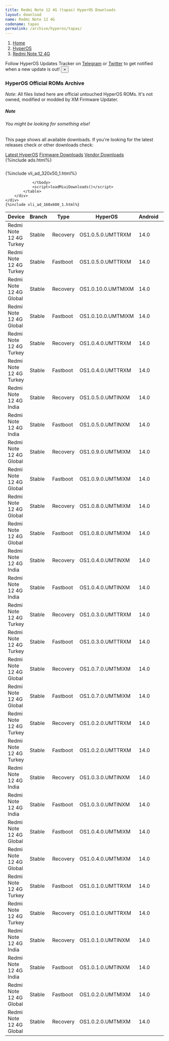 ```yaml
---
title: Redmi Note 12 4G (tapas) HyperOS Downloads
layout: download
name: Redmi Note 12 4G
codename: tapas
permalink: /archive/hyperos/tapas/
---
```

<nav aria-label="breadcrumb">
    <ol class="breadcrumb">
        <li class="breadcrumb-item"><a href="/">Home</a></li>
        <li class="breadcrumb-item"><a href="/hyperos/">HyperOS</a></li>
        <li class="breadcrumb-item active" aria-current="page"><a href="/hyperos/tapas/">Redmi Note 12 4G</a></li>
    </ol>
</nav>
<div class="alert alert-primary alert-dismissible fade show" role="alert">
    Follow HyperOS Updates Tracker on <a href="https://t.me/MIUIUpdatesTracker" class="alert-link">Telegram</a>
     or <a href="https://twitter.com/MiFwUpdater" class="alert-link">Twitter</a> to get notified when a new update is out!
    <button type="button" class="close" data-dismiss="alert" aria-label="Close">
        <span aria-hidden="true">&times;</span>
    </button>
</div>

### HyperOS Official ROMs Archive
*Note*: All files listed here are official untouched HyperOS ROMs. It's not owned, modified or modded by XM Firmware Updater.
<div class="card">
  <div class="card-body">
    <h5 class="card-title">Note</h5>
    <h6 class="card-subtitle mb-2 text-muted">You might be looking for something else!</h6>
    <p class="card-text">This page shows all available downloads.
     If you're looking for the latest releases check or other downloads check:</p>
    <a href="/hyperos/tapas/" class="card-link">Latest HyperOS</a>
    <a href="/firmware/tapas/" class="card-link">Firmware Downloads</a>
    <a href="/vendor/tapas/" class="card-link">Vendor Downloads</a>
  </div>
</div>
{%include ads.html%}
<div class="row justify-content-center">
    <div class="col-10">
        <div class="table-responsive-md" style="margin-top: 25px;">
            {%include vli_ad_320x50_1.html%}
            <table id="miui" class="display dt-responsive nowrap compact table table-striped table-hover table-sm">
                <thead class="thead-dark">
                    <tr>
                        <th data-ref="device">Device</th>
                        <th data-ref="branch">Branch</th>
                        <th data-ref="type">Type</th>
                        <th data-ref="miui">HyperOS</th>
                        <th data-ref="android">Android</th>
                        <th data-ref="size">Size</th>
                        <th data-ref="size">Date</th>
                        <th data-ref="link">Link</th>
                    </tr>
                </thead>
                <tbody>
                <tr><td>Redmi Note 12 4G Turkey</td><td>Stable</td><td>Recovery</td><td>OS1.0.5.0.UMTTRXM</td><td>14.0</td><td>4.3 GB</td><td>2024-10-14</td><td><a href="/hyperos/tapas/stable/OS1.0.5.0.UMTTRXM/">Download</a></td></tr>
<tr><td>Redmi Note 12 4G Turkey</td><td>Stable</td><td>Fastboot</td><td>OS1.0.5.0.UMTTRXM</td><td>14.0</td><td>6.2 GB</td><td>2024-09-30</td><td><a href="/hyperos/tapas/stable/OS1.0.5.0.UMTTRXM/">Download</a></td></tr>
<tr><td>Redmi Note 12 4G Global</td><td>Stable</td><td>Recovery</td><td>OS1.0.10.0.UMTMIXM</td><td>14.0</td><td>4.4 GB</td><td>2024-09-25</td><td><a href="/hyperos/tapas/stable/OS1.0.10.0.UMTMIXM/">Download</a></td></tr>
<tr><td>Redmi Note 12 4G Global</td><td>Stable</td><td>Fastboot</td><td>OS1.0.10.0.UMTMIXM</td><td>14.0</td><td>7.3 GB</td><td>2024-09-11</td><td><a href="/hyperos/tapas/stable/OS1.0.10.0.UMTMIXM/">Download</a></td></tr>
<tr><td>Redmi Note 12 4G Turkey</td><td>Stable</td><td>Recovery</td><td>OS1.0.4.0.UMTTRXM</td><td>14.0</td><td>4.3 GB</td><td>2024-08-09</td><td><a href="/hyperos/tapas/stable/OS1.0.4.0.UMTTRXM/">Download</a></td></tr>
<tr><td>Redmi Note 12 4G Turkey</td><td>Stable</td><td>Fastboot</td><td>OS1.0.4.0.UMTTRXM</td><td>14.0</td><td>6.3 GB</td><td>2024-07-30</td><td><a href="/hyperos/tapas/stable/OS1.0.4.0.UMTTRXM/">Download</a></td></tr>
<tr><td>Redmi Note 12 4G India</td><td>Stable</td><td>Recovery</td><td>OS1.0.5.0.UMTINXM</td><td>14.0</td><td>4.3 GB</td><td>2024-08-07</td><td><a href="/hyperos/tapas/stable/OS1.0.5.0.UMTINXM/">Download</a></td></tr>
<tr><td>Redmi Note 12 4G India</td><td>Stable</td><td>Fastboot</td><td>OS1.0.5.0.UMTINXM</td><td>14.0</td><td>5.9 GB</td><td>2024-07-30</td><td><a href="/hyperos/tapas/stable/OS1.0.5.0.UMTINXM/">Download</a></td></tr>
<tr><td>Redmi Note 12 4G Global</td><td>Stable</td><td>Recovery</td><td>OS1.0.9.0.UMTMIXM</td><td>14.0</td><td>4.4 GB</td><td>2024-07-17</td><td><a href="/hyperos/tapas/stable/OS1.0.9.0.UMTMIXM/">Download</a></td></tr>
<tr><td>Redmi Note 12 4G Global</td><td>Stable</td><td>Fastboot</td><td>OS1.0.9.0.UMTMIXM</td><td>14.0</td><td>7.4 GB</td><td>2024-07-11</td><td><a href="/hyperos/tapas/stable/OS1.0.9.0.UMTMIXM/">Download</a></td></tr>
<tr><td>Redmi Note 12 4G Global</td><td>Stable</td><td>Recovery</td><td>OS1.0.8.0.UMTMIXM</td><td>14.0</td><td>4.4 GB</td><td>2024-06-11</td><td><a href="/hyperos/tapas/stable/OS1.0.8.0.UMTMIXM/">Download</a></td></tr>
<tr><td>Redmi Note 12 4G Global</td><td>Stable</td><td>Fastboot</td><td>OS1.0.8.0.UMTMIXM</td><td>14.0</td><td>7.4 GB</td><td>2024-05-27</td><td><a href="/hyperos/tapas/stable/OS1.0.8.0.UMTMIXM/">Download</a></td></tr>
<tr><td>Redmi Note 12 4G India</td><td>Stable</td><td>Recovery</td><td>OS1.0.4.0.UMTINXM</td><td>14.0</td><td>4.3 GB</td><td>2024-05-09</td><td><a href="/hyperos/tapas/stable/OS1.0.4.0.UMTINXM/">Download</a></td></tr>
<tr><td>Redmi Note 12 4G India</td><td>Stable</td><td>Fastboot</td><td>OS1.0.4.0.UMTINXM</td><td>14.0</td><td>5.8 GB</td><td>2024-04-28</td><td><a href="/hyperos/tapas/stable/OS1.0.4.0.UMTINXM/">Download</a></td></tr>
<tr><td>Redmi Note 12 4G Turkey</td><td>Stable</td><td>Recovery</td><td>OS1.0.3.0.UMTTRXM</td><td>14.0</td><td>4.4 GB</td><td>2024-05-07</td><td><a href="/hyperos/tapas/stable/OS1.0.3.0.UMTTRXM/">Download</a></td></tr>
<tr><td>Redmi Note 12 4G Turkey</td><td>Stable</td><td>Fastboot</td><td>OS1.0.3.0.UMTTRXM</td><td>14.0</td><td>6.2 GB</td><td>2024-04-23</td><td><a href="/hyperos/tapas/stable/OS1.0.3.0.UMTTRXM/">Download</a></td></tr>
<tr><td>Redmi Note 12 4G Global</td><td>Stable</td><td>Recovery</td><td>OS1.0.7.0.UMTMIXM</td><td>14.0</td><td>4.4 GB</td><td>2024-04-19</td><td><a href="/hyperos/tapas/stable/OS1.0.7.0.UMTMIXM/">Download</a></td></tr>
<tr><td>Redmi Note 12 4G Global</td><td>Stable</td><td>Fastboot</td><td>OS1.0.7.0.UMTMIXM</td><td>14.0</td><td>7.2 GB</td><td>2024-04-16</td><td><a href="/hyperos/tapas/stable/OS1.0.7.0.UMTMIXM/">Download</a></td></tr>
<tr><td>Redmi Note 12 4G Turkey</td><td>Stable</td><td>Recovery</td><td>OS1.0.2.0.UMTTRXM</td><td>14.0</td><td>4.4 GB</td><td>2024-03-21</td><td><a href="/hyperos/tapas/stable/OS1.0.2.0.UMTTRXM/">Download</a></td></tr>
<tr><td>Redmi Note 12 4G Turkey</td><td>Stable</td><td>Fastboot</td><td>OS1.0.2.0.UMTTRXM</td><td>14.0</td><td>6.1 GB</td><td>2024-03-10</td><td><a href="/hyperos/tapas/stable/OS1.0.2.0.UMTTRXM/">Download</a></td></tr>
<tr><td>Redmi Note 12 4G India</td><td>Stable</td><td>Recovery</td><td>OS1.0.3.0.UMTINXM</td><td>14.0</td><td>4.3 GB</td><td>2024-03-06</td><td><a href="/hyperos/tapas/stable/OS1.0.3.0.UMTINXM/">Download</a></td></tr>
<tr><td>Redmi Note 12 4G India</td><td>Stable</td><td>Fastboot</td><td>OS1.0.3.0.UMTINXM</td><td>14.0</td><td>5.8 GB</td><td>2024-02-28</td><td><a href="/hyperos/tapas/stable/OS1.0.3.0.UMTINXM/">Download</a></td></tr>
<tr><td>Redmi Note 12 4G Global</td><td>Stable</td><td>Fastboot</td><td>OS1.0.4.0.UMTMIXM</td><td>14.0</td><td>7.1 GB</td><td>2024-02-26</td><td><a href="/hyperos/tapas/stable/OS1.0.4.0.UMTMIXM/">Download</a></td></tr>
<tr><td>Redmi Note 12 4G Global</td><td>Stable</td><td>Recovery</td><td>OS1.0.4.0.UMTMIXM</td><td>14.0</td><td>4.4 GB</td><td>2024-02-04</td><td><a href="/hyperos/tapas/stable/OS1.0.4.0.UMTMIXM/">Download</a></td></tr>
<tr><td>Redmi Note 12 4G Turkey</td><td>Stable</td><td>Fastboot</td><td>OS1.0.1.0.UMTTRXM</td><td>14.0</td><td>6.1 GB</td><td>2024-01-29</td><td><a href="/hyperos/tapas/stable/OS1.0.1.0.UMTTRXM/">Download</a></td></tr>
<tr><td>Redmi Note 12 4G Turkey</td><td>Stable</td><td>Recovery</td><td>OS1.0.1.0.UMTTRXM</td><td>14.0</td><td>4.4 GB</td><td>2024-01-18</td><td><a href="/hyperos/tapas/stable/OS1.0.1.0.UMTTRXM/">Download</a></td></tr>
<tr><td>Redmi Note 12 4G India</td><td>Stable</td><td>Recovery</td><td>OS1.0.1.0.UMTINXM</td><td>14.0</td><td>4.2 GB</td><td>2024-01-11</td><td><a href="/hyperos/tapas/stable/OS1.0.1.0.UMTINXM/">Download</a></td></tr>
<tr><td>Redmi Note 12 4G India</td><td>Stable</td><td>Fastboot</td><td>OS1.0.1.0.UMTINXM</td><td>14.0</td><td>5.8 GB</td><td>2023-12-22</td><td><a href="/hyperos/tapas/stable/OS1.0.1.0.UMTINXM/">Download</a></td></tr>
<tr><td>Redmi Note 12 4G Global</td><td>Stable</td><td>Fastboot</td><td>OS1.0.2.0.UMTMIXM</td><td>14.0</td><td>7.1 GB</td><td>2024-01-04</td><td><a href="/hyperos/tapas/stable/OS1.0.2.0.UMTMIXM/">Download</a></td></tr>
<tr><td>Redmi Note 12 4G Global</td><td>Stable</td><td>Recovery</td><td>OS1.0.2.0.UMTMIXM</td><td>14.0</td><td>4.4 GB</td><td>2023-12-18</td><td><a href="/hyperos/tapas/stable/OS1.0.2.0.UMTMIXM/">Download</a></td></tr>

                </tbody>
                <script>loadMiuiDownloads()</script>
            </table>
        </div>
    </div>
    {%include vli_ad_160x600_1.html%}
</div>
